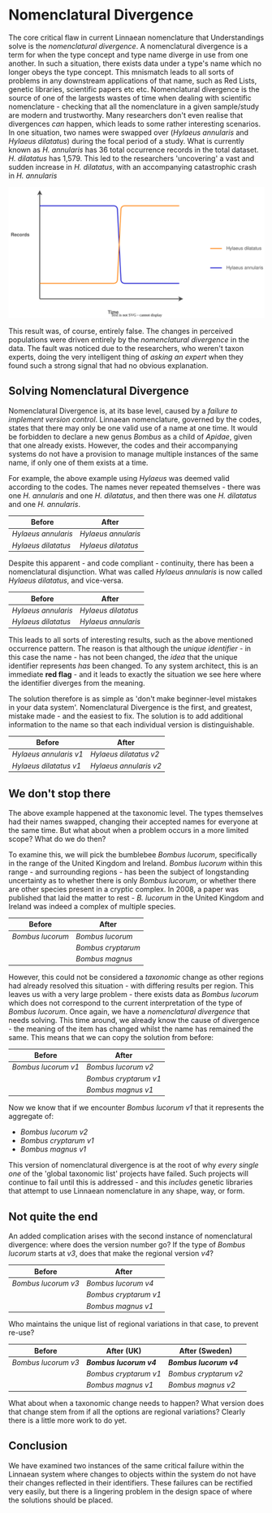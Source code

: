 # Nomenclatural Divergence
The core critical flaw in current Linnaean nomenclature that Understandings solve is the *nomenclatural divergence*. A nomenclatural divergence is a term for when the type concept and type name diverge in use from one another. In such a situation, there exists data under a type's name which no longer obeys the type concept. This mnismatch leads to all sorts of problems in any downstream applications of that name, such as Red Lists, genetic libraries, scientific papers etc etc. Nomenclatural divergence is the source of one of the largests wastes of time when dealing with scientific nomenclature - checking that all the nomenclature in a given sample/study are modern and trustworthy. Many researchers don't even realise that divergences *can* happen, which leads to some rather interesting scenarios. In one situation, two names were swapped over (*Hylaeus annularis* and *Hylaeus dilatatus*) during the focal period of a study. What is currently known as *H. annularis* has 36 total occurrence records in the total dataset. *H. dilatatus* has 1,579. This led to the researchers 'uncovering' a vast and sudden increase in *H. dilatatus*, with an accompanying catastrophic crash in *H. annularis*

![](image/hylaeus.drawio.svg)

This result was, of course, entirely false. The changes in perceived populations were driven entirely by the *nomenclatural divergence* in the data. The fault was noticed due to the researchers, who weren't taxon experts, doing the very intelligent thing of *asking an expert* when they found such a strong signal that had no obvious explanation.

## Solving Nomenclatural Divergence
Nomenclatural Divergence is, at its base level, caused by a *failure to implement version control*. Linnaean nomenclature, governed by the codes, states that there may only be one valid use of a name at one time. It would be forbidden to declare a new genus *Bombus* as a child of *Apidae*, given that one already exists. However, the codes and their accompanying systems do not have a provision to manage multiple instances of the same name, if only one of them exists at a time.

For example, the above example using *Hylaeus* was deemed valid according to the codes. The names never repeated themselves - there was one *H. annularis* and one *H. dilatatus*, and then there was one *H. dilatatus* and one *H. annularis*.

|Before|After|
|---|---|
|*Hylaeus annularis*|*Hylaeus annularis*|
|*Hylaeus dilatatus*|*Hylaeus dilatatus*|

Despite this apparent - and code compliant - continuity, there has been a nomenclatural disjunction. What was called *Hylaeus annularis* is now called *Hylaeus dilatatus*, and vice-versa.

|Before|After|
|---|---|
|*Hylaeus annularis*|*Hylaeus dilatatus*|
|*Hylaeus dilatatus*|*Hylaeus annularis*|

This leads to all sorts of interesting results, such as the above mentioned occurrence pattern. The reason is that although the *unique identifier* - in this case the name - has not been changed, the *idea* that the unique identifier represents *has* been changed. To any system architect, this is an immediate **red flag** - and it leads to exactly the situation we see here where the identifier diverges from the meaning.

The solution therefore is as simple as 'don't make beginner-level mistakes in your data system'. Nomenclatural Divergence is the first, and greatest, mistake made - and the easiest to fix. The solution is to add additional information to the name so that each individual version is distinguishable.

|Before|After|
|---|---|
|*Hylaeus annularis v1*|*Hylaeus dilatatus v2*|
|*Hylaeus dilatatus v1*|*Hylaeus annularis v2*|

## We don't stop there
The above example happened at the taxonomic level. The types themselves had their names swapped, changing their accepted names for everyone at the same time. But what about when a problem occurs in a more limited scope? What do we do then?

To examine this, we will pick the bumblebee *Bombus lucorum*, specifically in the range of the United Kingdom and Ireland. *Bombus lucorum* within this range - and surrounding regions - has been the subject of longstanding uncertainty as to whether there is only *Bombus lucorum*, or whether there are other species present in a cryptic complex. In 2008, a paper was published that laid the matter to rest - *B. lucorum* in the United Kingdom and Ireland was indeed a complex of multiple species.

|Before|After|
|---|---|
|*Bombus lucorum*|*Bombus lucorum*|
||*Bombus cryptarum*|
||*Bombus magnus*|


However, this could not be considered a *taxonomic* change as other regions had already resolved this situation - with differing results per region. This leaves us with a very large problem - there exists data as *Bombus lucorum* which does not correspond to the current interpretation of the type of *Bombus lucorum*. Once again, we have a *nomenclatural divergence* that needs solving. This time around, we already know the cause of divergence - the meaning of the item has changed whilst the name has remained the same. This means that we can copy the solution from before:

|Before|After|
|---|---|
|*Bombus lucorum v1*|*Bombus lucorum v2*|
||*Bombus cryptarum v1*|
||*Bombus magnus v1*|

Now we know that if we encounter *Bombus lucorum v1* that it represents the aggregate of:

- *Bombus lucorum v2*
- *Bombus cryptarum v1*
- *Bombus magnus v1*

This version of nomenclatural divergence is at the root of why *every single one* of the 'global taxonomic list' projects have failed. Such projects will continue to fail until this is addressed - and this *includes* genetic libraries that attempt to use Linnaean nomenclature in any shape, way, or form.

## Not quite the end
An added complication arises with the second instance of nomenclatural divergence: where does the version number go? If the type of *Bombus lucorum* starts at *v3*, does that make the regional version *v4*?

|Before|After|
|---|---|
|*Bombus lucorum v3*|*Bombus lucorum v4*|
||*Bombus cryptarum v1*|
||*Bombus magnus v1*|

Who maintains the unique list of regional variations in that case, to prevent re-use? 

|Before|After (UK)|After (Sweden)
|---|---|---|
|*Bombus lucorum v3*|***Bombus lucorum v4***|***Bombus lucorum v4***|
||*Bombus cryptarum v1*|*Bombus cryptarum v2*|
||*Bombus magnus v1*|*Bombus magnus v2*|

What about when a taxonomic change needs to happen? What version does that change stem from if all the options are regional variations? Clearly there is a little more work to do yet.

## Conclusion
We have examined two instances of the same critical failure within the Linnaean system where changes to objects within the system do not have their changes reflected in their identifiers. These failures can be rectified very easily, but there is a lingering problem in the design space of where the solutions should be placed.